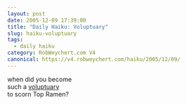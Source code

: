 ```yaml
---
layout: post
date: 2005-12-09 17:39:00
title: "Daily Haiku: Voluptuary"
slug: haiku-voluptuary
tags:
  - daily haiku
category: RobWeychert.com V4
canonical: https://v4.robweychert.com/haiku/2005/12/09/
---
```


when did you become  
such a [voluptuary](http://dictionary.reference.com/wordoftheday/archive/2005/12/09.html)  
to scorn Top Ramen?